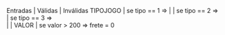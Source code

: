 Entradas | Válidas | Inválidas
TIPOJOGO | se tipo == 1 => |
         | se tipo == 2 =>  
         | se tipo == 3 =>   
         |                 |
VALOR    | se valor > 200 => frete = 0